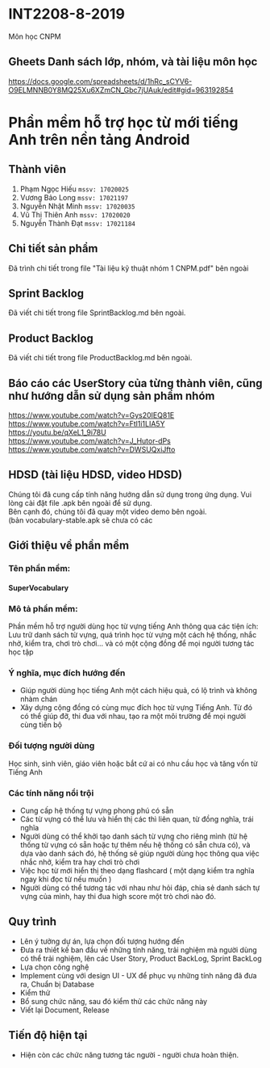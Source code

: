 ﻿# INT2208-8-2019
Môn học CNPM

## Gheets Danh sách lớp, nhóm, và tài liệu môn học

https://docs.google.com/spreadsheets/d/1hRc_sCYV6-O9ELMNNB0Y8MQ25Xu6XZmCN_Gbc7jUAuk/edit#gid=963192854  

# Phần mềm hỗ trợ học từ mới tiếng Anh trên nền tảng Android  

## Thành viên  
1. Phạm Ngọc Hiếu `mssv: 17020025`  
2. Vương Bảo Long `mssv: 17021197`    
3. Nguyễn Nhật Minh `mssv: 17020035`  
4. Vũ Thị Thiên Anh `mssv: 17020020`  
5. Nguyễn Thành Đạt `mssv: 17021184`  

## Chi tiết sản phẩm  
Đã trình chi tiết trong file "Tài liệu kỹ thuật nhóm 1 CNPM.pdf" bên ngoài  

## Sprint Backlog  
Đã viết chi tiết trong file SprintBacklog.md bên ngoài.  

## Product Backlog  
Đã viết chi tiết trong file ProductBacklog.md bên ngoài.  

## Báo cáo các UserStory của từng thành viên, cũng như hướng dẫn sử dụng sản phẩm nhóm  
https://www.youtube.com/watch?v=Gys20IEQ81E  
https://www.youtube.com/watch?v=Ftl1i1LIA5Y  
https://youtu.be/qXeL1_9i78U  
https://www.youtube.com/watch?v=J_Hutor-dPs  
https://www.youtube.com/watch?v=DWSUQxiJfto  

## HDSD (tài liệu HDSD, video HDSD)  
Chúng tôi đã cung cấp tính năng hướng dẫn sử dụng trong ứng dụng. Vui lòng cài đặt file .apk bên ngoài để sử dụng.  
Bên cạnh đó, chúng tôi đã quay một video demo bên ngoài.  
(bản vocabulary-stable.apk sẽ chưa có các 

## Giới thiệu về phần mềm
### Tên phần mềm:  
#### SuperVocabulary

### Mô tả phần mềm:
Phần mềm hỗ trợ người dùng học từ vựng tiếng Anh thông qua các tiện ích: Lưu trữ danh sách từ vựng, quá trình học từ vựng một cách hệ thống, nhắc nhở, kiểm tra, chơi trò chơi... và có một cộng đồng để mọi người tương tác học tập

### Ý nghĩa, mục đích hướng đến
* Giúp người dùng học tiếng Anh một cách hiệu quả, có lộ trình và không nhàm chán
* Xây dựng cộng đồng có cùng mục đích học từ vựng Tiếng Anh. Từ đó có thể giúp đỡ, thi đua với nhau, tạo ra một môi trường để mọi người cùng tiến bộ

### Đối tượng người dùng
Học sinh, sinh viên, giáo viên hoặc bắt cứ ai có nhu cầu học và tăng vốn từ Tiếng Anh

### Các tính năng nổi trội
* Cung cấp hệ thống tự vựng phong phú có sẵn
* Các từ vựng có thể lưu và hiển thị các thì liên quan, từ đồng nghĩa, trái nghĩa
* Người dùng có thể khởi tạo danh sách từ vựng cho riêng mình (từ hệ thống từ vựng có sẵn hoặc tự thêm nếu hệ thống có sẵn chưa có), và dựa vào danh sách đó, hệ thống sẽ giúp người dùng học thông qua việc nhắc nhở, kiểm tra hay chơi trò chơi
* Việc học từ mới hiển thị theo dạng flashcard ( một dạng kiểm tra nghĩa ngay khi đọc từ nếu muốn )
* Người dùng có thể tương tác với nhau như hỏi đáp, chia sẻ danh sách tự vựng của mình, hay thi đua high score một trò chơi nào đó.  

## Quy trình  
* Lên ý tưởng dự án, lựa chọn đối tượng hướng đến  
* Đưa ra thiết kế ban đầu về những tính năng, trải nghiệm mà người dùng có thể trải nghiệm, lên các User Story, Product BackLog, Sprint BackLog  
* Lựa chọn công nghệ  
* Implement cùng với design UI - UX để phục vụ những tính năng đã đưa ra, Chuẩn bị Database  
* Kiểm thử  
* Bổ sung chức năng, sau đó kiểm thử các chức năng này    
* Viết lại Document, Release  
  
## Tiến độ hiện tại   
* Hiện còn các chức năng tương tác người - người chưa hoàn thiện.  

